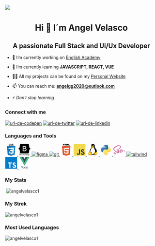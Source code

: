 ![](https://user-images.githubusercontent.com/82744167/207373057-af471f3f-2338-499e-a94e-32633c1af756.png)
<h1 align="center">Hi 👋 I´m Angel Velasco</h1>
<h2 align="center">A passionate Full Stack and Ui/Ux Developer</h2>


- 🔭 I’m currently working on <a href="https://english-academy1.vercel.app/">English Academy </a>

- 🌱 I’m currently learning **JAVASCRIPT, REACT, VUE**

- 👨‍💻 All my projects can be found on my <a href="https://angel-velasco.vercel.app/">Personal Website</a>

- 📫 You can reach me: **angelgg2020@outlook.com**

- ⚡ _Don´t stop learning_

<h3 align="left">Connect with me</h3>

<p align="left">
<a href="https://www.instagram.com/angel_velascog/" target="_blank"><img align="center" src="https://raw.githubusercontent.com/rahuldkjain/github-profile-readme-generator/master/src/images/icons/Social/instagram.svg"  alt="url-de-codepen" height="30" width="40" fill="#0000" /></a>
<a href="https://twitter.com/url-de-twitter" target="blank"><img align="center" src="https://raw.githubusercontent.com/rahuldkjain/github-profile-readme-generator/master/src/images/icons/Social/twitter.svg" alt="url-de-twitter" height="30" width="40" /></a>
<a href="https://linkedin.com/in/angel-velascoo" target="blank"><img align="center" src="https://raw.githubusercontent.com/rahuldkjain/github-profile-readme-generator/master/src/images/icons/Social/linked-in-alt.svg" alt="url-de-linkedin" height="30" width="40" /></a>
</p>

<h3 align="left">Languages and Tools</h3>
<p align="left">  <a href="https://www.w3schools.com/css/" target="_blank" rel="noreferrer"> <img src="https://raw.githubusercontent.com/devicons/devicon/master/icons/css3/css3-original-wordmark.svg" alt="css3" width="40" height="40"/> </a><a href="https://getbootstrap.com" target="_blank" rel="noreferrer"> <img src="https://raw.githubusercontent.com/devicons/devicon/master/icons/bootstrap/bootstrap-plain-wordmark.svg" alt="bootstrap" width="40" height="40"/> </a> <a href="https://www.figma.com/" target="_blank" rel="noreferrer"> <img src="https://www.vectorlogo.zone/logos/figma/figma-icon.svg" alt="figma" width="40" height="40"/> </a> <a href="https://git-scm.com/" target="_blank" rel="noreferrer"> <img src="https://www.vectorlogo.zone/logos/git-scm/git-scm-icon.svg" alt="git" width="40" height="40"/> </a> <a href="https://www.w3.org/html/" target="_blank" rel="noreferrer"> <img src="https://raw.githubusercontent.com/devicons/devicon/master/icons/html5/html5-original-wordmark.svg" alt="html5" width="40" height="40"/> </a> <a href="https://developer.mozilla.org/en-US/docs/Web/JavaScript" target="_blank" rel="noreferrer"> <img src="https://raw.githubusercontent.com/devicons/devicon/master/icons/javascript/javascript-original.svg" alt="javascript" width="40" height="40"/> </a> <a href="https://www.linux.org/" target="_blank" rel="noreferrer"> <img src="https://raw.githubusercontent.com/devicons/devicon/master/icons/linux/linux-original.svg" alt="linux" width="40" height="40"/> </a> <a href="https://www.python.org" target="_blank" rel="noreferrer"> <img src="https://raw.githubusercontent.com/devicons/devicon/master/icons/python/python-original.svg" alt="python" width="40" height="40"/> </a> <a href="https://sass-lang.com" target="_blank" rel="noreferrer"> <img src="https://raw.githubusercontent.com/devicons/devicon/master/icons/sass/sass-original.svg" alt="sass" width="40" height="40"/> </a> <a href="https://tailwindcss.com/" target="_blank" rel="noreferrer"> <img src="https://www.vectorlogo.zone/logos/tailwindcss/tailwindcss-icon.svg" alt="tailwind" width="40" height="40"/> </a> <a href="https://www.typescriptlang.org/" target="_blank" rel="noreferrer"> <img src="https://raw.githubusercontent.com/devicons/devicon/master/icons/typescript/typescript-original.svg" alt="typescript" width="40" height="40"/> </a> <a href="https://vuejs.org/" target="_blank" rel="noreferrer"> <img src="https://raw.githubusercontent.com/devicons/devicon/master/icons/vuejs/vuejs-original-wordmark.svg" alt="vuejs" width="40" height="40"/> </a> </p>
 
<h3 align="left">My Stats</h3>
<p>&nbsp;<img align="center" src="https://github-readme-stats.vercel.app/api?username=angelvelasco1&show_icons=true&locale=en" alt="angelvelasco1" /></p>

<h3 align="left">My Strek</h3>
<p><img align="center" src="https://github-readme-streak-stats.herokuapp.com/?user=angelvelasco1&" alt="angelvelasco1" /></p>

<h3 align= "left">Most Used Languages</h3>
<p><img align="left" src="https://github-readme-stats.vercel.app/api/top-langs?username=angelvelasco1&show_icons=true&locale=en&layout=compact" alt="angelvelasco1" /></p>





  
